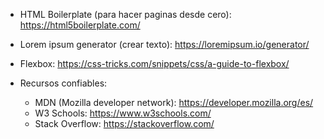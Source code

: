 - HTML Boilerplate (para hacer paginas desde cero): https://html5boilerplate.com/

- Lorem ipsum generator (crear texto): https://loremipsum.io/generator/

- Flexbox: https://css-tricks.com/snippets/css/a-guide-to-flexbox/

- Recursos confiables:
  - MDN (Mozilla developer network): https://developer.mozilla.org/es/
  - W3 Schools: https://www.w3schools.com/
  - Stack Overflow: https://stackoverflow.com/